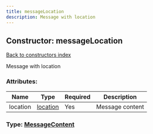 ```yaml
---
title: messageLocation
description: Message with location
---
```

## Constructor: messageLocation  
[Back to constructors index](index.md)



Message with location

### Attributes:

| Name     |    Type       | Required | Description |
|----------|---------------|----------|-------------|
|location|[location](../types/location.md) | Yes|Message content|



### Type: [MessageContent](../types/MessageContent.md)


